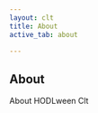 ```yaml
---
layout: clt
title: About
active_tab: about

---
```


<div class="highlight-section3">
    <h2>About</h2>
    <!-- <div class="white-divider-mid"></div> -->
    <p>About HODLween Clt</a></p>
</div>
